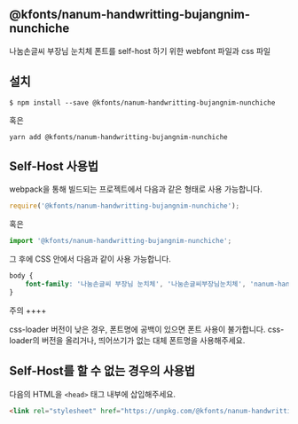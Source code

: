 
@kfonts/nanum-handwritting-bujangnim-nunchiche
---------------------

나눔손글씨 부장님 눈치체 폰트를 self-host 하기 위한 webfont 파일과 css 파일

설치
----

```
$ npm install --save @kfonts/nanum-handwritting-bujangnim-nunchiche
```

혹은

```
yarn add @kfonts/nanum-handwritting-bujangnim-nunchiche
```

Self-Host 사용법
---------------

webpack을 통해 빌드되는 프로젝트에서 다음과 같은 형태로 사용 가능합니다.

```js
require('@kfonts/nanum-handwritting-bujangnim-nunchiche');
```

혹은

```js
import '@kfonts/nanum-handwritting-bujangnim-nunchiche';
```

그 후에 CSS 안에서 다음과 같이 사용 가능합니다.

```css
body {
    font-family: '나눔손글씨 부장님 눈치체', '나눔손글씨부장님눈치체', 'nanum-handwritting-bujangnim-nunchiche';
}
```

주의
++++

css-loader 버전이 낮은 경우, 폰트명에 공백이 있으면 폰트 사용이 불가합니다.
css-loader의 버전을 올리거나, 띄어쓰기가 없는 대체 폰트명을 사용해주세요.

Self-Host를 할 수 없는 경우의 사용법
--------------------------------

다음의 HTML을 `<head>` 태그 내부에 삽입해주세요.

```html
<link rel="stylesheet" href="https://unpkg.com/@kfonts/nanum-handwritting-bujangnim-nunchiche/index.css" />
```

